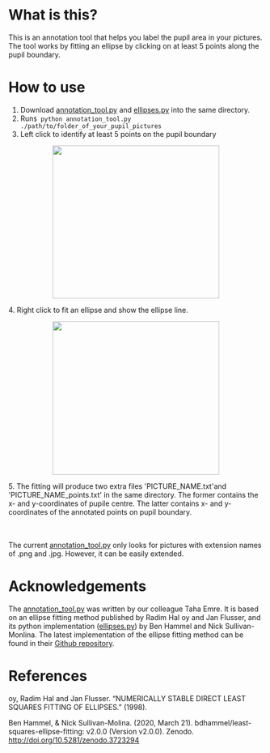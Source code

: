 # What is this?
This is an annotation tool that helps you label the pupil area in your pictures. The tool works by fitting an ellipse by clicking on at least 5 points along the pupil boundary.


# How to use
1. Download [annotation_tool.py](annotation_tool.py) and [ellipses.py](ellipses.py) into the same directory.
2. Run`$ python annotation_tool.py ./path/to/folder_of_your_pupil_pictures`
3. Left click to identify at least 5 points on the pupil boundary
<p align="center">
<img width="330" height="302.5" src="click_at_least_5_points.png">
</p>
4. Right click to fit an ellipse and show the ellipse line.
<p align="center">
<img width="330" height="302.5" src="ellipse_fitted.png">
</p>
5. The fitting will produce two extra files 'PICTURE_NAME.txt'and 'PICTURE_NAME_points.txt' in the same directory. The former contains the x- and y-coordinates of pupile centre. The latter contains x- and y-coordinates of the annotated points on pupil boundary.

<br/><br/>
The current [annotation_tool.py](annotation_tool.py) only looks for pictures with extension names of .png and .jpg. However, it can be easily extended.


# Acknowledgements

The [annotation_tool.py](annotation_tool.py) was written by our colleague Taha Emre. It is based on an ellipse fitting method published by Radim Hal oy and Jan Flusser, and its python implementation ([ellipses.py](ellipses.py)) by Ben Hammel and Nick Sullivan-Monlina. The latest implementation of the ellipse fitting method can be found in their [Github repository](https://github.com/bdhammel/least-squares-ellipse-fitting/blob/master/ellipse.py).


# References

oy, Radim Hal and Jan Flusser. “NUMERICALLY STABLE DIRECT LEAST SQUARES FITTING OF ELLIPSES.” (1998).

Ben Hammel, & Nick Sullivan-Molina. (2020, March 21). bdhammel/least-squares-ellipse-fitting: v2.0.0 (Version v2.0.0). Zenodo. http://doi.org/10.5281/zenodo.3723294
